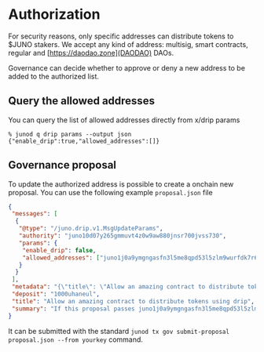 <!--
order: 1
-->

# Authorization

For security reasons, only specific addresses can distribute tokens to $JUNO stakers. We accept any kind of address: multisig, smart contracts, regular and [https://daodao.zone](DAODAO) DAOs.

Governance can decide whether to approve or deny a new address to be added to the authorized list.

## Query the allowed addresses

You can query the list of allowed addresses directly from x/drip params

```
% junod q drip params --output json
{"enable_drip":true,"allowed_addresses":[]}
```

## Governance proposal

To update the authorized address is possible to create a onchain new proposal. You can use the following example `proposal.json` file

```json
{
 "messages": [
  {
   "@type": "/juno.drip.v1.MsgUpdateParams",
   "authority": "juno10d07y265gmmuvt4z0w9aw880jnsr700jvss730",
   "params": {
    "enable_drip": false,
    "allowed_addresses": ["juno1j0a9ymgngasfn3l5me8qpd53l5zlm9wurfdk7r65s5mg6tkxal3qpgf5se"]
   }
  }
 ],
 "metadata": "{\"title\": \"Allow an amazing contract to distribute tokens using drip\", \"authors\": [\"dimi\"], \"summary\": \"If this proposal passes juno1j0a9ymgngasfn3l5me8qpd53l5zlm9wurfdk7r65s5mg6tkxal3qpgf5se will be added to the authorized addresses of the drip module\", \"details\": \"If this proposal passes juno1j0a9ymgngasfn3l5me8qpd53l5zlm9wurfdk7r65s5mg6tkxal3qpgf5se will be added to the authorized addresses of the drip module\", \"proposal_forum_url\": \"https://commonwealth.im/juno/discussion/9697-juno-protocol-level-defi-incentives\", \"vote_option_context\": \"yes\"}",
 "deposit": "1000uhaneul",
 "title": "Allow an amazing contract to distribute tokens using drip",
 "summary": "If this proposal passes juno1j0a9ymgngasfn3l5me8qpd53l5zlm9wurfdk7r65s5mg6tkxal3qpgf5se will be added to the authorized addresses of the drip module"
}
```

It can be submitted with the standard `junod tx gov submit-proposal proposal.json --from yourkey` command.
